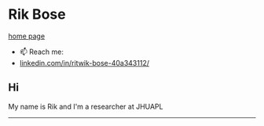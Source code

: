 # Rik Bose
[home page](https://infiniterik.github.io)

- 📫 Reach me: 
- [linkedin.com/in/ritwik-bose-40a343112/](https://www.linkedin.com/in/infiniterik/)

## Hi
My name is Rik and I'm a researcher at JHUAPL


---

<!---
infiniterik/infiniterik is a ✨ special ✨ repository because its `README.md` (this file) appears on your GitHub profile.
You can click the Preview link to take a look at your changes.
--->
